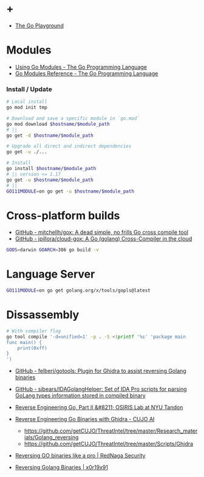 # +

- [The Go Playground](https://play.golang.org/)

# Modules

- [Using Go Modules \- The Go Programming Language](https://blog.golang.org/using-go-modules)
- [Go Modules Reference \- The Go Programming Language](https://go.dev/ref/mod)

### Install / Update

```bash
# Local install
go mod init tmp

# Download and save a specific module in `go.mod`
go mod download $hostname/$module_path
# ||
go get -d $hostname/$module_path

# Upgrade all direct and indirect dependencies
go get -u ./...

# Install
go install $hostname/$module_path
# || version <= 1.17
go get -u $hostname/$module_path
# ||
GO111MODULE=on go get -u $hostname/$module_path
```

# Cross-platform builds

- [GitHub \- mitchellh/gox: A dead simple, no frills Go cross compile tool](https://github.com/mitchellh/gox)
- [GitHub \- jpillora/cloud\-gox: A Go \(golang\) Cross\-Compiler in the cloud](https://github.com/jpillora/cloud-gox)

```bash
GOOS=darwin GOARCH=386 go build -v
```

# Language Server

```bash
GO111MODULE=on go get golang.org/x/tools/gopls@latest
```

# Dissassembly

```bash
# With compiler flag
go tool compile '-d=unified=1' -p . -S <(printf '%s' 'package main
func main() {
    print(0xff)
}
')
```

- [GitHub \- felberj/gotools: Plugin for Ghidra to assist reversing Golang binaries](https://github.com/felberj/gotools)
- [GitHub \- sibears/IDAGolangHelper: Set of IDA Pro scripts for parsing GoLang types information stored in compiled binary](https://github.com/sibears/IDAGolangHelper)

- [Reverse Engineering Go, Part II &\#8211; OSIRIS Lab at NYU Tandon](https://blog.osiris.cyber.nyu.edu/2019/12/19/ugo-ghidra-plugin/)
- [Reverse Engineering Go Binaries with Ghidra \- CUJO AI](https://cujo.com/reverse-engineering-go-binaries-with-ghidra/)
    - https://github.com/getCUJO/ThreatIntel/tree/master/Research_materials/Golang_reversing
    - https://github.com/getCUJO/ThreatIntel/tree/master/Scripts/Ghidra
- [Reversing GO binaries like a pro \| RedNaga Security](https://rednaga.io/2016/09/21/reversing_go_binaries_like_a_pro/)
- [Reversing Golang Binaries \| x0r19x91](https://suvaditya.one/blog/2021/reversing-go/)
